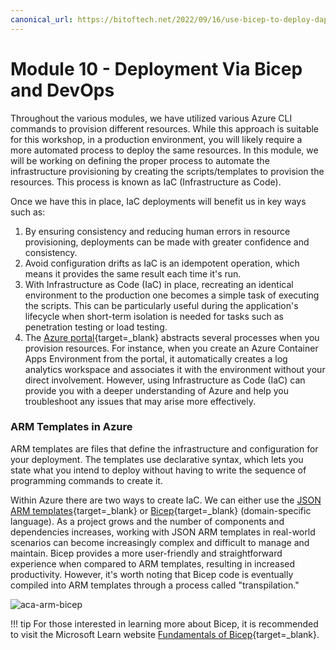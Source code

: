 ```yaml
---
canonical_url: https://bitoftech.net/2022/09/16/use-bicep-to-deploy-dapr-microservices-apps-to-azure-container-apps-part-10/
---
```


# Module 10 - Deployment Via Bicep and DevOps

Throughout the various modules, we have utilized various Azure CLI commands to provision different resources. While this approach is suitable for this workshop, in a production environment, you will likely require a more automated process to deploy the same resources. In this module, we will be working on defining the proper process to automate the infrastructure provisioning by creating the scripts/templates to provision the resources. This process is known as IaC (Infrastructure as Code).

Once we have this in place, IaC deployments will benefit us in key ways such as:

1. By ensuring consistency and reducing human errors in resource provisioning, deployments can be made with greater confidence and consistency.
2. Avoid configuration drifts as IaC is an idempotent operation, which means it provides the same result each time it's run.
3. With Infrastructure as Code (IaC) in place, recreating an identical environment to the production one becomes a simple task of executing the scripts. This can be particularly useful during the application's lifecycle when short-term isolation is needed for tasks such as penetration testing or load testing.
4. The [Azure portal](https://portal.azure.com){target=_blank} abstracts several processes when you provision resources. For instance, when you create an Azure Container Apps Environment from the portal, it automatically creates a log analytics workspace and associates it with the environment without your direct involvement. However, using Infrastructure as Code (IaC) can provide you with a deeper understanding of Azure and help you troubleshoot any issues that may arise more effectively.

### ARM Templates in Azure

ARM templates are files that define the infrastructure and configuration for your deployment. The templates use declarative syntax, which lets you state what you intend to deploy without having to write the sequence of programming commands to create it.

Within Azure there are two ways to create IaC. We can either use the [JSON ARM templates](https://docs.microsoft.com/en-us/azure/azure-resource-manager/templates/overview){target=_blank} or [Bicep](https://docs.microsoft.com/en-us/azure/azure-resource-manager/bicep/overview?tabs=bicep){target=_blank} (domain-specific language). As a project grows and the number of components and dependencies increases, working with JSON ARM templates in real-world scenarios can become increasingly complex and difficult to manage and maintain. Bicep provides a more user-friendly and straightforward experience when compared to ARM templates, resulting in increased productivity. However, it's worth noting that Bicep code is eventually compiled into ARM templates through a process called "transpilation."

![aca-arm-bicep](../../assets/images/10-aca-iac-bicep/aca-bicep-l.jpg)

!!! tip
    For those interested in learning more about Bicep, it is recommended to visit the Microsoft Learn website [Fundamentals of Bicep](https://docs.microsoft.com/en-us/training/paths/fundamentals-bicep/){target=_blank}.
